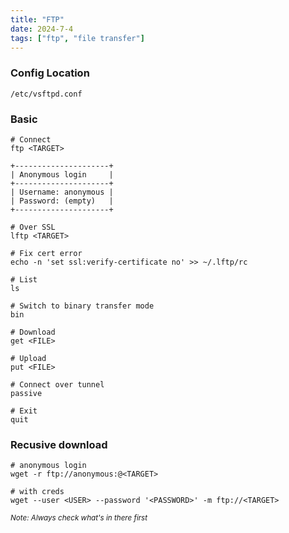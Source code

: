 ```yaml
---
title: "FTP"
date: 2024-7-4
tags: ["ftp", "file transfer"]
---
```


### Config Location

<div>

```console
/etc/vsftpd.conf
```

</div>

### Basic

<div>

```console
# Connect
ftp <TARGET>
```

```console
+---------------------+
| Anonymous login     |
+---------------------+
| Username: anonymous |
| Password: (empty)   |
+---------------------+
```

```console
# Over SSL
lftp <TARGET>
```

```console
# Fix cert error
echo -n 'set ssl:verify-certificate no' >> ~/.lftp/rc
```

```console
# List
ls
```

```console
# Switch to binary transfer mode
bin
```

```console
# Download
get <FILE>
```

```console
# Upload
put <FILE>
```

```console
# Connect over tunnel
passive
```

```console
# Exit
quit
```

</div>

### Recusive download

<div>

```console
# anonymous login
wget -r ftp://anonymous:@<TARGET>
```

```console
# with creds
wget --user <USER> --password '<PASSWORD>' -m ftp://<TARGET>
```

<small>*Note: Always check what's in there first*</small>

</div>

<br>